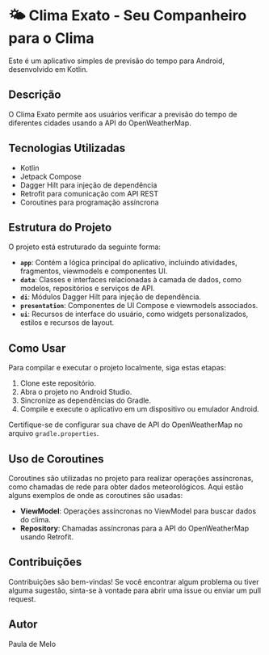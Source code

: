 # 🌤️ Clima Exato - Seu Companheiro para o Clima
Este é um aplicativo simples de previsão do tempo para Android, desenvolvido em Kotlin.

## Descrição

O Clima Exato permite aos usuários verificar a previsão do tempo de diferentes cidades usando a API do OpenWeatherMap.

## Tecnologias Utilizadas

- Kotlin
- Jetpack Compose
- Dagger Hilt para injeção de dependência
- Retrofit para comunicação com API REST
- Coroutines para programação assíncrona

## Estrutura do Projeto

O projeto está estruturado da seguinte forma:

- **`app`**: Contém a lógica principal do aplicativo, incluindo atividades, fragmentos, viewmodels e componentes UI.
- **`data`**: Classes e interfaces relacionadas à camada de dados, como modelos, repositórios e serviços de API.
- **`di`**: Módulos Dagger Hilt para injeção de dependência.
- **`presentation`**: Componentes de UI Compose e viewmodels associados.
- **`ui`**: Recursos de interface do usuário, como widgets personalizados, estilos e recursos de layout.

## Como Usar

Para compilar e executar o projeto localmente, siga estas etapas:

1. Clone este repositório.
2. Abra o projeto no Android Studio.
3. Sincronize as dependências do Gradle.
4. Compile e execute o aplicativo em um dispositivo ou emulador Android.

Certifique-se de configurar sua chave de API do OpenWeatherMap no arquivo `gradle.properties`.

## Uso de Coroutines

Coroutines são utilizadas no projeto para realizar operações assíncronas, como chamadas de rede para obter dados meteorológicos. Aqui estão alguns exemplos de onde as coroutines são usadas:

- **ViewModel**: Operações assíncronas no ViewModel para buscar dados do clima.
- **Repository**: Chamadas assíncronas para a API do OpenWeatherMap usando Retrofit.

## Contribuições

Contribuições são bem-vindas! Se você encontrar algum problema ou tiver alguma sugestão, sinta-se à vontade para abrir uma issue ou enviar um pull request.

## Autor
Paula de Melo
